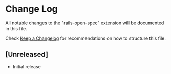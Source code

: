 # Change Log

All notable changes to the "rails-open-spec" extension will be documented in this file.

Check [Keep a Changelog](http://keepachangelog.com/) for recommendations on how to structure this file.

## [Unreleased]

- Initial release